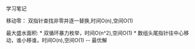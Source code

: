学习笔记

移动零：
	双指针查找非零并逐一替换,时间O(n),空间O(1)

最大盛水面积:
	* 双循环暴力枚举，时间O(n^2),空间O(1)
	* 数组头尾指针往中心移动，谁小移谁，时间O(n),空间O(1) -- 最优解


